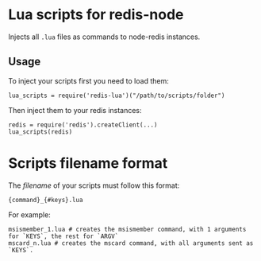 Lua scripts for redis-node
==========================

Injects all `.lua` files as commands to node-redis instances.

## Usage
To inject your scripts first you need to load them:

    lua_scripts = require('redis-lua')("/path/to/scripts/folder")

Then inject them to your redis instances:

    redis = require('redis').createClient(...)
    lua_scripts(redis)

# Scripts filename format

The _filename_ of your scripts must follow this format:

    {command}_{#keys}.lua

For example:

    msismember_1.lua # creates the msismember command, with 1 arguments for `KEYS`, the rest for `ARGV`
    mscard_n.lua # creates the mscard command, with all arguments sent as `KEYS`.
